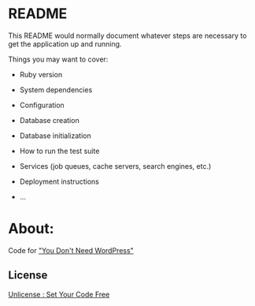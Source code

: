 # README

This README would normally document whatever steps are necessary to get the
application up and running.

Things you may want to cover:

* Ruby version

* System dependencies

* Configuration

* Database creation

* Database initialization

* How to run the test suite

* Services (job queues, cache servers, search engines, etc.)

* Deployment instructions

* ...

# About:
Code for ["You Don't Need WordPress"](https://www.youdontneedwp.com/)

## License
[Unlicense : Set Your Code Free](http://unlicense.org/)
